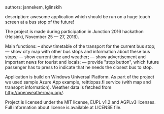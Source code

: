 authors: jannekem, lglinskih

description: awesome application which should be run on a huge touch screen at a bus stop of the future!

The project is made during participation in Junction 2016 hackathon (Helsinki, November 25 — 27, 2016).

Main functions:
– show timetable of the transport for the current bus stop;
— show city map with other bus stops and information about these bus stops;
— show current time and weather;
— show advertisement and important news for tourist and locals;
— provide "stop button", which future passenger has to press to indicate that he needs the closest bus to stop.

Application is build on Windows Universal Platform. As part of the project we used sample Azure App example, reittiopas.fi service (with map and transoprt information). Weather data is fetched from http://openweathermap.org/. 

Project is licensed under the MIT license, EUPL v1.2 and AGPLv3 licenses. Full information about license is available at LICENSE file.



